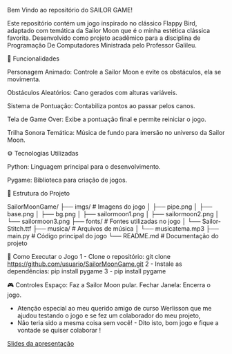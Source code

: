 Bem Vindo ao repositório do SAILOR GAME!

Este repositório contém um jogo inspirado no clássico Flappy Bird, adaptado com temática da Sailor Moon que é o minha estética clássica favorita. 
Desenvolvido como projeto acadêmico para a disciplina de Programação De Computadores Ministrada pelo Professor Galileu.

📌 Funcionalidades

Personagem Animado: Controle a Sailor Moon e evite os obstáculos, ela se movimenta.

Obstáculos Aleatórios: Cano gerados com alturas variáveis.

Sistema de Pontuação: Contabiliza pontos ao passar pelos canos.

Tela de Game Over: Exibe a pontuação final e permite reiniciar o jogo.

Trilha Sonora Temática: Música de fundo para imersão no universo da Sailor Moon.

⚙️ Tecnologias Utilizadas

Python: Linguagem principal para o desenvolvimento.

Pygame: Biblioteca para criação de jogos.

📂 Estrutura do Projeto

SailorMoonGame/
├── imgs/                     # Imagens do jogo
│   ├── pipe.png
│   ├── base.png
│   ├── bg.png
│   ├── sailormoon1.png
│   ├── sailormoon2.png
│   └── sailormoon3.png
├── fonts/                    # Fontes utilizadas no jogo
│   └── Sailor-Stitch.ttf
├── musica/                   # Arquivos de música
│   └── musicatema.mp3
├── main.py                   # Código principal do jogo
└── README.md                 # Documentação do projeto


🚀 Como Executar o Jogo
1 - Clone o repositório: git clone https://github.com/usuario/SailorMoonGame.git
2 - Instale as dependências: pip install pygame
3 - pip install pygame

🎮 Controles
Espaço: Faz a Sailor Moon pular.
Fechar Janela: Encerra o jogo.

- Atenção especial ao meu querido amigo de curso Werlisson que me ajudou testando o jogo e se fez um colaborador do meu projeto,
- Não teria sido a mesma coisa sem você! -
Dito isto, bom jogo e fique a vontade se quiser colaborar !

[Slides da apresentação](https://www.canva.com/design/DAGJtS209dY/OUYF-A50oT92S-NKqhT9wg/edit?utm_content=DAGJtS209dY&utm_campaign=designshare&utm_medium=link2&utm_source=sharebutton)
